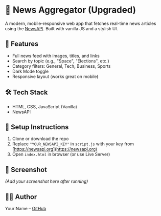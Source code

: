 # 📰 News Aggregator (Upgraded)

A modern, mobile-responsive web app that fetches real-time news articles using the [NewsAPI](https://newsapi.org/). Built with vanilla JS and a stylish UI.

## 🚀 Features
- Full news feed with images, titles, and links
- Search by topic (e.g., "Space", "Elections", etc.)
- Category filters: General, Tech, Business, Sports
- Dark Mode toggle
- Responsive layout (works great on mobile)

## 🛠️ Tech Stack
- HTML, CSS, JavaScript (Vanilla)
- NewsAPI

## 🔧 Setup Instructions
1. Clone or download the repo  
2. Replace `"YOUR_NEWSAPI_KEY"` in `script.js` with your key from [https://newsapi.org](https://newsapi.org)  
3. Open `index.html` in browser (or use Live Server)

## 📸 Screenshot
*(Add your screenshot here after running)*

## 🧑‍💻 Author
Your Name – [GitHub](https://github.com/yourusername)

